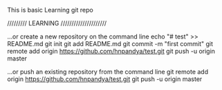 This is basic Learning git repo



/////////  LEARNING /////////////////////

…or create a new repository on the command line
echo "# test" >> README.md
git init
git add README.md
git commit -m "first commit"
git remote add origin https://github.com/hnpandya/test.git
git push -u origin master
                
…or push an existing repository from the command line
git remote add origin https://github.com/hnpandya/test.git
git push -u origin master

